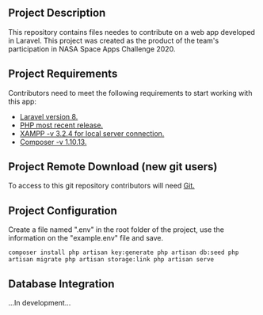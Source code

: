 ## Project Description
This repository contains files needes to contribute on a web app developed in Laravel. This project was created as the product of the team's participation in NASA Space Apps Challenge 2020.

## Project Requirements
Contributors need to meet the following requirements to start working with this app:
<ul>
  <li><a href="https://laravel.com/" target="_blank">Laravel version 8.</a></li>
  <li><a href="https://www.php.net/downloads.php" target="_blank">PHP most recent release.</a></li>
  <li><a href="https://www.apachefriends.org/es/index.html" target="_blank">XAMPP -v 3.2.4 for local server connection.</a></li>
  <li><a href="https://getcomposer.org/download/" target="_blank">Composer -v 1.10.13.</a></li>
</ul>

## Project Remote Download (new git users)
To access to this git repository contributors will need <a href="https://git-scm.com/downloads" target="_blank">Git.</a>

## Project Configuration
Create a file named ".env" in the root folder of the project, use the information on the "example.env" file and save.

``
composer install
php artisan key:generate
php artisan db:seed
php artisan migrate
php artisan storage:link
php artisan serve
``

## Database Integration
...In development...



